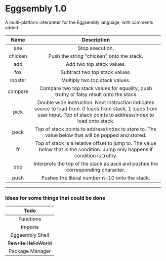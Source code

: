 # Eggsembly 1.0
A multi-platform interpreter for the Eggsembly language, with comments added


|   Name   | Description |
|:--------:|:-----------:|
|   axe    |Stop execution.|
| chicken  |Push the string "chicken" onto the stack.|
|   add    |Add two top stack values.|
|   fox    |Subtract two top stack values.|
| rooster  |Multiply two top stack values.|
| compare  |Compare two top stack values for equality, push truthy or falsy result onto the stack|
|   pick   |Double wide instruction. Next instruction indicates source to load from. 0 loads from stack, 1 loads from user input. Top of stack points to address/index to load onto stack.|
|   peck   |Top of stack points to address/index to store to. The value below that will be popped and stored.|
|    fr    |Top of stack is a relative offset to jump to. The value below that is the condition. Jump only happens if condition is truthy.|
|   bbq    |Interprets the top of the stack as ascii and pushes the corresponding character.|
|   push   |Pushes the literal number n-10 onto the stack.|
--------------------------------

### Ideas for some things that could be done
|         Todo         |
|:--------------------:|
|       Functions      |
|      ~~Imports~~     |
|    Eggsembly Shell   |
|~~Rewrite HelloWorld~~|
|    Package Manager   |
